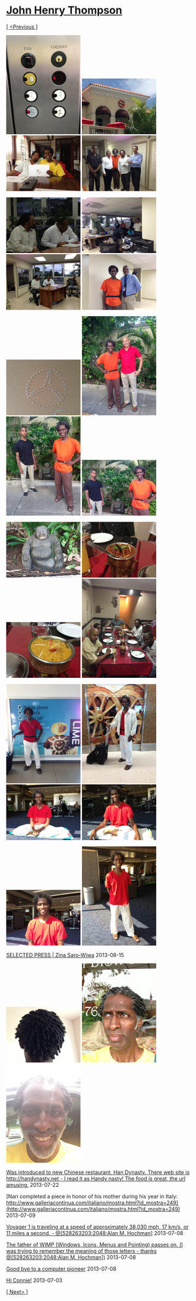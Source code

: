 # [John Henry Thompson](../README.md)

[[ <Previous ]](2013-08-29-2.md)

[![](../media/2013-08-29/Jamaica-2065-thumb.jpg)](../posts/2013-08-29-54.md) [![](../media/2013-08-29/Jamaica-2066-thumb.jpg)](../posts/2013-08-29-55.md) [![](../media/2013-08-29/Jamaica-2067-thumb.jpg)](../posts/2013-08-29-56.md) [![](../media/2013-08-29/Jamaica-2068-thumb.jpg)](../posts/2013-08-29-57.md)

[![](../media/2013-08-29/Jamaica-2069-thumb.jpg)](../posts/2013-08-29-58.md) [![](../media/2013-08-29/Jamaica-2070-thumb.jpg)](../posts/2013-08-29-59.md) [![](../media/2013-08-29/Jamaica-2071-thumb.jpg)](../posts/2013-08-29-60.md) [![](../media/2013-08-29/Jamaica-2072-thumb.jpg)](../posts/2013-08-29-61.md)

[![](../media/2013-08-29/Jamaica-2073-thumb.jpg)](../posts/2013-08-29-62.md) [![](../media/2013-08-29/Jamaica-2074-thumb.jpg)](../posts/2013-08-29-63.md) [![](../media/2013-08-29/Jamaica-2075-thumb.jpg)](../posts/2013-08-29-64.md) [![](../media/2013-08-29/Jamaica-2076-thumb.jpg)](../posts/2013-08-29-65.md)

[![](../media/2013-08-29/Jamaica-2077-thumb.jpg)](../posts/2013-08-29-66.md) [![](../media/2013-08-29/Jamaica-2078-thumb.jpg)](../posts/2013-08-29-67.md) [![](../media/2013-08-29/Jamaica-2079-thumb.jpg)](../posts/2013-08-29-68.md) [![](../media/2013-08-29/Jamaica-2080-thumb.jpg)](../posts/2013-08-29-69.md)

[![](../media/2013-08-29/Jamaica-2081-thumb.jpg)](../posts/2013-08-29-70.md) [![](../media/2013-08-29/Jamaica-2082-thumb.jpg)](../posts/2013-08-29-71.md) [![](../media/2013-08-29/Jamaica-2083-thumb.jpg)](../posts/2013-08-29-72.md) [![](../media/2013-08-29/Jamaica-2084-thumb.jpg)](../posts/2013-08-29-73.md)

[![](../media/2013-08-29/Jamaica-2085-thumb.jpg)](../posts/2013-08-29-74.md) [![](../media/2013-08-29/Jamaica-2086-thumb.jpg)](../posts/2013-08-29-75.md)

[SELECTED PRESS | Zina Saro-Wiwa](http://www.zinasarowiwa.com/press/)
2013-08-15

[![](../media/2013-07-29/New-Look-thumb.jpg)](../posts/2013-07-29-1.md) [![](../media/2013-07-29/New-Look-1-thumb.jpg)](../posts/2013-07-29-2.md) [![](../media/2013-07-29/New-Look-2-thumb.jpg)](../posts/2013-07-29-3.md)

[Was introduced to new Chinese restaurant, Han Dynasty. There web site is http://handynasty.net - I read it as Handy nasty! The food is great, the url amusing.](http://handynasty.net/)
2013-07-22



[Nari completed a piece in honor of his mother during his year in Italy: http://www.galleriacontinua.com/italiano/mostra.html?id_mostra=249](http://www.galleriacontinua.com/italiano/mostra.html?id_mostra=249)
2013-07-09



[Voyager 1 is traveling at a speed of approximately 38,030 mph, 17 km/s, or 11 miles a second. - @[528263203:2048:Alan M. Hochman]](http://www.nytimes.com/2013/06/28/science/space/going-going-still-going-voyager-1-at-solar-systems-edge.html?ref=us)
2013-07-08



[The father of WIMP (Windows, Icons, Menus and Pointing) passes on. (I was trying to remember the meaning of those letters - thanks @[528263203:2048:Alan M. Hochman])](http://www.nytimes.com/2013/07/04/technology/douglas-c-engelbart-inventor-of-the-computer-mouse-dies-at-88.html?hp)
2013-07-08



[Good bye to a computer pioneer](http://www.nytimes.com/2013/07/04/technology/douglas-c-engelbart-inventor-of-the-computer-mouse-dies-at-88.html?smid=fb-share)
2013-07-08



[Hi Connie!](facebook.com)
2013-07-03

[[ Next> ]](2013-03-09-1.md)